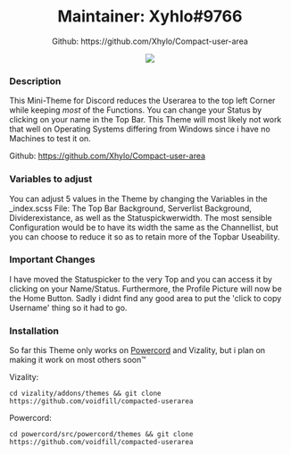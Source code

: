 <h1 align="center">Maintainer: Xyhlo#9766</h1>
<p align="center">Github: https://github.com/Xhylo/Compact-user-area
<p align="center">

<p align="center">
    <img src="https://i.gyazo.com/d55bd064fc1fb1f8cef6184ee5452bce.png">
</p>

### Description
This Mini-Theme for Discord reduces the Userarea to the top left Corner while keeping *most* of the Functions. You can change your Status by clicking on your name in the Top Bar. This Theme will most likely not work that well on Operating Systems differing from Windows since i have no Machines to test it on.

Github: https://github.com/Xhylo/Compact-user-area

### Variables to adjust
You can adjust 5 values in the Theme by changing the Variables in the _index.scss File: The Top Bar Background, Serverlist Background, Dividerexistance, as well as the Statuspickwerwidth. The most sensible Configuration would be to have its width the same as the Channellist, but you can choose to reduce it so as to retain more of the Topbar Useability.

### Important Changes
I have moved the Statuspicker to the very Top and you can access it by clicking on your Name/Status. Furthermore, the Profile Picture will now be the Home Button. Sadly i didnt find any good area to put the 'click to copy Username' thing so it had to go.

### Installation
So far this Theme only works on [Powercord](https://github.com/powercord-org/powercord) and Vizality, but i plan on making it work on most others soon:tm:

Vizality: 

```cd vizality/addons/themes && git clone https://github.com/voidfill/compacted-userarea```

Powercord:

```cd powercord/src/powercord/themes && git clone https://github.com/voidfill/compacted-userarea```
